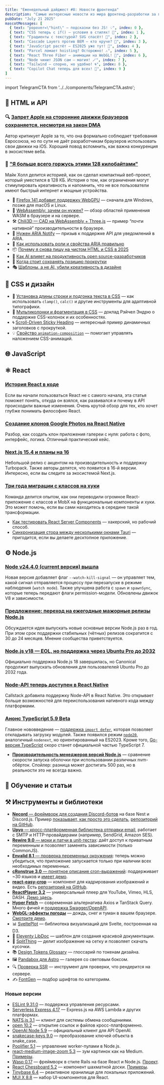 ```yaml
---
title: "Еженедельный дайджест #8: Новости фронтенда"
description: "Самые интересные новости из мира фронтенд-разработки за последнюю неделю"
pubDate: "July 21 2025"
mascotMessages: [
  { text: "popover=\"hint\" — подсказки без JS! 💡", index: 0 },
  { text: "CSS теперь с if() — условия в стилях! 🧩", index: 1 },
  { text: "Градиенты с текстурой? SVG спасёт! 🎨", index: 2 },
  { text: "Cascade Layers против BEM — кто круче? 🥊", index: 3 },
  { text: "JavaScript растёт — ES2025 уже тут! 🚀", index: 4 },
  { text: "Parcel ломает hoisting? Осторожно! ⚠️", index: 5 },
  { text: "React Three Fiber — анимации на WebGL! 🌌", index: 6 },
  { text: "Node чинит JSON сам — магия! 🪄", index: 7 },
  { text: "Tailwind — спорно, но удобно! 🌀", index: 8 },
  { text: "Copilot Chat теперь для всех! 🤖", index: 9 }
]
---
```


import TelegramCTA from '../../components/TelegramCTA.astro';

## 🧪 HTML и API
### 🔍 [Запрет Apple на сторонние движки браузеров сохраняется, несмотря на закон DMA](https://frontendfoc.us/link/171813/web)
Автор критикует Apple за то, что она формально соблюдает требования Евросоюза, но по сути не даёт разработчикам браузеров использовать свои движки на iOS. Хороший повод вспомнить, как важна конкуренция в экосистеме веба.

### 🎯 ["Я больше всего горжусь этими 128 килобайтами"](https://frontendfoc.us/link/171812/web)
Майк Холл делится историей, как он сделал компактный веб-проект, который уместился в 128 КБ. История о том, как ограничения могут стимулировать креативность и напомнить, что не все пользователи имеют быстрый интернет и мощные устройства.

- 🧪 [Firefox 141 добавит поддержку WebGPU](https://frontendfoc.us/link/171814/web) — сначала для Windows, позже для macOS и Linux.
- 🧪 [WebAssembly: зачем он нужен?](https://frontendfoc.us/link/171877/web) — обзор областей применения WASM в браузере и на сервере.
- 🛠 [Chili3D — CAD на WebAssembly + Three.js](https://frontendfoc.us/link/171834/web) — пример “почти нативной” производительности в браузере.
- 🙏 [Нужен ARIA Notify](https://frontendfoc.us/link/171825/web) — призыв к поддержке API для уведомлений в ARIA.
- 🧭 [Как использовать роли и свойства ARIA правильно](https://frontendfoc.us/link/171826/web)
- 📦 [Почему я снова пишу на чистом HTML и CSS в 2025](https://frontendfoc.us/link/171879/web)
- 🧠 [Как AI влияет на продуктивность open source-разработчиков](https://frontendfoc.us/link/171815/web)
- 🧭 [Когда стоит сохранять позицию прокрутки](https://frontendfoc.us/link/171827/web)
- 🎭 [Шаблоны, а не AI, убили креативность в дизайне](https://frontendfoc.us/link/171828/web)


## 🎨 CSS и дизайн

- 📐 [Установка длины строки и подгонка текста в CSS](https://frontendfoc.us/link/171818/web) — как использовать `clamp()`, `calc()` и другие инструменты для адаптивной типографики.
- 🧱 [Мультиколонки и фрагментация в CSS](https://frontendfoc.us/link/171820/web) — доклад Рэйчел Эндрю о поддержке CSS-колонок и их особенностях.
- 🌀 [Scroll-Driven Sticky Heading](https://frontendfoc.us/link/171822/web) — интересный пример динамичных заголовков с прокруткой.
- 💡 [Свойство `animation-composition`](https://frontendfoc.us/link/171823/web) — помогает управлять наложением CSS-анимаций.

<TelegramCTA/>

## 🌐 JavaScript

## ⚛️ React
### [История React в коде](https://react.statuscode.com/link/171774/web)
Если вы начали пользоваться React не с самого начала, эта статья поможет понять, откуда он взялся, как развивался и почему в API происходили важные изменения. Очень крутой обзор для тех, кто хочет глубже понимать философию React.

### [Создание клонов Google Photos на React Native](https://react.statuscode.com/link/171786/web)
Разбор, как создать клон приложения галереи с нуля: работа с фото, интерфейс, логика. Отличный практический кейс.

### [Next.js 15.4 и планы на 16](https://react.statuscode.com/link/171781/web)
Небольшой релиз с акцентом на производительность и поддержку Turbopack. Также авторы делятся, что появится в 16-й версии. Интересно, если вы следите за экосистемой Next.js.

### [Три года миграции с классов на хуки](https://react.statuscode.com/link/171782/web)
Команда делится опытом, как они переводили огромное React-приложение с классов и MobX на функциональные компоненты и хуки. Это может помочь, если вы сами находитесь в середине такой трансформации.

- [Как тестировать React Server Components](https://react.statuscode.com/link/171787/web) — хакерский, но рабочий способ.
- [Синхронизация стора между несколькими окнами Tauri](https://react.statuscode.com/link/171784/web) — пригодится, если вы делаете десктопное приложение.

## ⚙️ Node.js
### [Node v24.4.0 (current версия) вышла](https://nodeweekly.com/link/171730/web)
Новая версия добавляет флаг `--watch-kill-signal` — он управляет тем, какой сигнал отправляется процессу при перезапуске в режиме наблюдения (`watch mode`). Также улучшена работа с `spawn` и `spawnSync`, которые теперь передают флаги permission-модели. Обновлены движок V8 и зависимости.

### [Предложение: переход на ежегодные мажорные релизы Node.js](https://nodeweekly.com/link/171771/web)
Обсуждается идея выпускать новые основные версии Node.js раз в год. При этом срок поддержки стабильных (чётных) релизов сократится с 30 до 24 месяцев. Мнение сообщества приветствуется.

### [Node.js v18 — EOL, но поддержка через Ubuntu Pro до 2032](https://nodeweekly.com/link/171737/web)
Официально поддержка Node.js 18 завершилась, но Canonical продолжит выпускать обновления для пользователей Ubuntu Pro до 2032 года.

### [Node-API теперь доступен в React Native](https://nodeweekly.com/link/171738/web)
Callstack добавила поддержку Node-API в React Native. Это открывает больше возможностей для переиспользования нативного кода между платформами.

### [Анонс TypeScript 5.9 Beta](https://nodeweekly.com/link/171733/web)
Главное нововведение — [поддержка `import defer`](https://nodeweekly.com/link/171734/web), которая позволяет откладывать загрузку модулей. Также появился режим [`node20`](https://nodeweekly.com/link/171733/web), аналогичный `nodenext`, но ориентированный на ES2023. Кроме того, [Go-версия TypeScript](https://nodeweekly.com/link/171736/web) скоро станет официальной частью TypeScript 7.

- [**Производительность менеджеров версий Node.js**](https://nodeweekly.com/link/171741/web) — сравнение скорости запуска оболочки при использовании различных nvm-обёрток. Спойлер: разница может достигать 500 раз, но в реальности это не всегда важно.

## 🧠 Обучение и статьи

## ⚒️ Инструменты и библиотеки
- [**Necord** — фреймворк для создания Discord-ботов](https://nodeweekly.com/link/171747/web) на базе Nest и Discord.js. Пример [показывает, как просто это сделать](https://nodeweekly.com/link/171748/web), [репозиторий на GitHub](https://nodeweekly.com/link/171749/web).
- [**Upyo** — кросс-платформенная библиотека отправки email](https://nodeweekly.com/link/171750/web), работает с SMTP и HTTP-провайдерами (например, SendGrid, Amazon SES).
- [**Rewire 9.0** — моки и патчи в unit-тестах](https://nodeweekly.com/link/171752/web): даёт доступ к приватным переменным и позволяет заменять зависимости (только CommonJS).
- [**Envalid 8.1** — проверка переменных окружения](https://nodeweekly.com/link/171753/web): теперь можно убедиться, что приложение запускается только при наличии всех необходимых переменных.
- [**cRonstrue 3.0** — понятное описание cron-выражений](https://nodeweekly.com/link/171755/web): поддерживает ~30 языков и [имеет демо](https://nodeweekly.com/link/171757/web).
- [**react-easy-crop**](https://react.statuscode.com/link/171788/web) — компонент для кадрирования изображений и видео. Есть [репозиторий на GitHub](https://react.statuscode.com/link/171789/web).
- [**ReactPlayer 3.2**](https://react.statuscode.com/link/171790/web) — универсальный плеер для YouTube, Vimeo, HLS, DASH. [Демо здесь](https://react.statuscode.com/link/171791/web).
- [**Hyper Fetch**](https://react.statuscode.com/link/171792/web) — современная альтернатива Axios и TanStack Query. Много фичей и [поддержка Swagger/OpenAPI](https://react.statuscode.com/link/171793/web).
- [**WebGL-эффекты погоды**](https://react.statuscode.com/link/171794/web) — дождь, снег и туман в вашем браузере. [Смотрите демо](https://react.statuscode.com/link/171795/web).
- 📊 [SveltePlot](https://frontendfoc.us/link/171829/web) — библиотека визуализаций для Svelte, построенная на D3.
- 📘 [Eleventy LibDoc](https://frontendfoc.us/link/171831/web) — шаблон для создания красивой документации.
- 🧩 [SplitThing](https://frontendfoc.us/link/171833/web) — делит изображение на сетку и позволяет скачать кусочки.
- 📚 [Design Tokens Glossary](https://frontendfoc.us/link/171836/web) — глоссарий по токенам дизайна.
- 🖼 [Pandabox для Astro](https://frontendfoc.us/link/171839/web) — галерея со световым боксом.
- 🔍 [Проверка SSR](https://frontendfoc.us/link/171837/web) — инструмент для проверки, что рендерится на сервере.
- ✍️ [FontGen](https://frontendfoc.us/link/171838/web) — подбор шрифтов по категориям.

### Новые версии
- [ESLint 9.31.0](https://nodeweekly.com/link/171758/web) — поддержка управления ресурсами.
- [Serverless Express 4.17](https://nodeweekly.com/link/171759/web) — Express.js на AWS Lambda и других платформах.
- [NATS.js 3.1](https://nodeweekly.com/link/171760/web) — клиент для системы обмена сообщениями.
- [open 10.2](https://nodeweekly.com/link/171761/web) — открытие ссылок и файлов кросс-платформенно.
- [OpenAI Node 5.9](https://nodeweekly.com/link/171762/web) — официальный клиент для API OpenAI.
- [snakecase-keys 9.0](https://nodeweekly.com/link/171763/web) — преобразование ключей объекта в snake_case.
- [Poolifier 5.1](https://nodeweekly.com/link/171764/web) — управление worker-пулами в Node.js.
- [react-medium-image-zoom 5.3](https://react.statuscode.com/link/171796/web) — зум картинок как на Medium. [Примеры](https://react.statuscode.com/link/171797/web).
- [Wasp 0.17](https://react.statuscode.com/link/171798/web) — фреймворк в стиле Rails на базе React и Node.js. [Проект](https://react.statuscode.com/link/171799/web).
- [React Chessboard 5.2](https://react.statuscode.com/link/171800/web) — компонент шахматной доски. [Примеры](https://react.statuscode.com/link/171801/web).
- [Tinybase 6.4](https://react.statuscode.com/link/171802/web) — реактивное хранилище для локальных приложений.
- [MUI X 8.8](https://react.statuscode.com/link/171803/web) — набор UI-компонентов для React.
